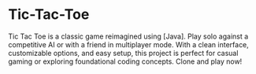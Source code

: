 # Tic-Tac-Toe
Tic Tac Toe is a classic game reimagined using [Java]. Play solo against a competitive AI or with a friend in multiplayer mode. With a clean interface, customizable options, and easy setup, this project is perfect for casual gaming or exploring foundational coding concepts. Clone and play now!
